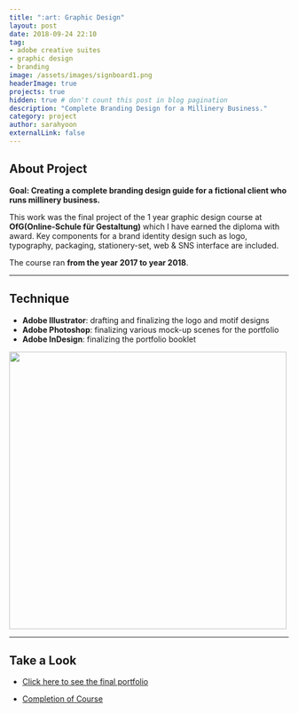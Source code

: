 ```yaml
---
title: ":art: Graphic Design"
layout: post
date: 2018-09-24 22:10
tag: 
- adobe creative suites
- graphic design
- branding
image: /assets/images/signboard1.png
headerImage: true
projects: true
hidden: true # don't count this post in blog pagination
description: "Complete Branding Design for a Millinery Business."
category: project
author: sarahyoon
externalLink: false
---
```

## About Project

**Goal: Creating a complete branding design guide for a fictional client who runs millinery business.**

This work was the final project of the 1 year graphic design course at **OfG(Online-Schule für Gestaltung)** which I have earned the diploma with award.
Key components for a brand identity design such as logo, typography, packaging, stationery-set, web & SNS interface are included. 

The course ran **from the year 2017 to year 2018**.

---

## Technique

- **Adobe Illustrator**: drafting and finalizing the logo and motif designs
- **Adobe Photoshop**: finalizing various mock-up scenes for the portfolio
- **Adobe InDesign**: finalizing the portfolio booklet

<img src="/assets/images/invitationset.png" width=500>

---

## Take a Look

- [Click here to see the final portfolio](/assets/docs/OfG%20Studium_Grafikdesign_Monat12_Abschlussprojekt_Yoon.pdf)

- [Completion of Course](/assets/images/OfGGrafikdesign%20Abschlusszertifikat_Yoon.jpg)
